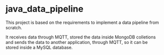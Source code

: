 # java_data_pipeline
This project is based on the requirements to implement a data pipeline from scratch. 


It receives data through MQTT, stored the data inside MongoDB colletions and sends the data to another application, through MQTT, so it can be stored inside a MySQL database.
